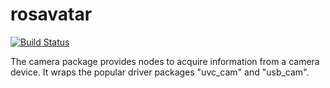 # rosavatar

[![Build Status](https://travis-ci.org/arnaud-ramey/rosavatar.svg)](https://travis-ci.org/arnaud-ramey/rosavatar)

The camera package provides nodes to acquire information from a camera device.
    It wraps the popular driver packages "uvc_cam" and "usb_cam".
